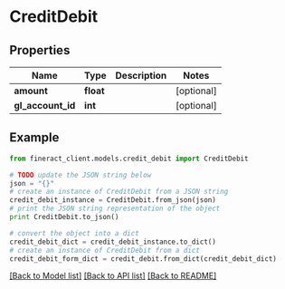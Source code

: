# CreditDebit


## Properties

Name | Type | Description | Notes
------------ | ------------- | ------------- | -------------
**amount** | **float** |  | [optional] 
**gl_account_id** | **int** |  | [optional] 

## Example

```python
from fineract_client.models.credit_debit import CreditDebit

# TODO update the JSON string below
json = "{}"
# create an instance of CreditDebit from a JSON string
credit_debit_instance = CreditDebit.from_json(json)
# print the JSON string representation of the object
print CreditDebit.to_json()

# convert the object into a dict
credit_debit_dict = credit_debit_instance.to_dict()
# create an instance of CreditDebit from a dict
credit_debit_form_dict = credit_debit.from_dict(credit_debit_dict)
```
[[Back to Model list]](../README.md#documentation-for-models) [[Back to API list]](../README.md#documentation-for-api-endpoints) [[Back to README]](../README.md)


